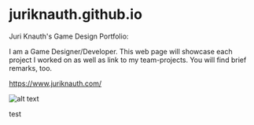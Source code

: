 # juriknauth.github.io
Juri Knauth's Game Design Portfolio:

I am a Game Designer/Developer. This web page will showcase each project I worked on as well as link to my team-projects. You will find brief remarks, too.

https://www.juriknauth.com/

![alt text](https://www.juriknauth.com/Images/EJK.png)

test
